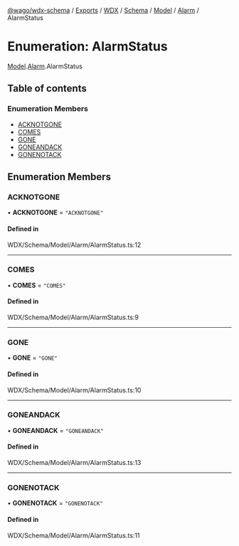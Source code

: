 [@wago/wdx-schema](../README.md) / [Exports](../modules.md) / [WDX](../modules/WDX.md) / [Schema](../modules/WDX.Schema.md) / [Model](../modules/WDX.Schema.Model.md) / [Alarm](../modules/WDX.Schema.Model.Alarm.md) / AlarmStatus

# Enumeration: AlarmStatus

[Model](../modules/WDX.Schema.Model.md).[Alarm](../modules/WDX.Schema.Model.Alarm.md).AlarmStatus

## Table of contents

### Enumeration Members

- [ACKNOTGONE](WDX.Schema.Model.Alarm.AlarmStatus.md#acknotgone)
- [COMES](WDX.Schema.Model.Alarm.AlarmStatus.md#comes)
- [GONE](WDX.Schema.Model.Alarm.AlarmStatus.md#gone)
- [GONEANDACK](WDX.Schema.Model.Alarm.AlarmStatus.md#goneandack)
- [GONENOTACK](WDX.Schema.Model.Alarm.AlarmStatus.md#gonenotack)

## Enumeration Members

### ACKNOTGONE

• **ACKNOTGONE** = ``"ACKNOTGONE"``

#### Defined in

WDX/Schema/Model/Alarm/AlarmStatus.ts:12

___

### COMES

• **COMES** = ``"COMES"``

#### Defined in

WDX/Schema/Model/Alarm/AlarmStatus.ts:9

___

### GONE

• **GONE** = ``"GONE"``

#### Defined in

WDX/Schema/Model/Alarm/AlarmStatus.ts:10

___

### GONEANDACK

• **GONEANDACK** = ``"GONEANDACK"``

#### Defined in

WDX/Schema/Model/Alarm/AlarmStatus.ts:13

___

### GONENOTACK

• **GONENOTACK** = ``"GONENOTACK"``

#### Defined in

WDX/Schema/Model/Alarm/AlarmStatus.ts:11
